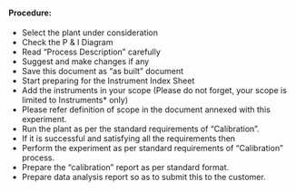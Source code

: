 #### Procedure:

-	Select the plant under consideration
-	Check the P & I Diagram
-	Read “Process Description” carefully
-	Suggest and make changes if any
-	Save this document as “as built” document
-	Start preparing for the Instrument Index Sheet
-	Add the instruments in your scope (Please do not forget, your scope is limited to Instruments* only) 
-	Please refer definition of scope in the document annexed with this experiment.
-	Run the plant as per the standard requirements of “Calibration”.
-	If it is successful and satisfying all the requirements then 
-	Perform the experiment as per standard requirements of “Calibration” process. 
-	Prepare the “calibration” report as per standard format.
-	Prepare data analysis report so as to submit this to the customer.
